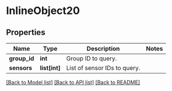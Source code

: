 # InlineObject20

## Properties
Name | Type | Description | Notes
------------ | ------------- | ------------- | -------------
**group_id** | **int** | Group ID to query. | 
**sensors** | **list[int]** | List of sensor IDs to query. | 

[[Back to Model list]](../README.md#documentation-for-models) [[Back to API list]](../README.md#documentation-for-api-endpoints) [[Back to README]](../README.md)


